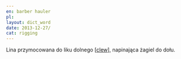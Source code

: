 ```yaml
---
en: barber hauler 
pl: 
layout: dict_word
date: 2013-12-27/
cat: rigging
---
```


Lina przymocowana do liku dolnego [[clew](clew)], napinająca żagiel do dołu.


<!-- TODO: PL -->


